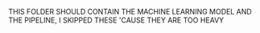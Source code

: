 THIS FOLDER SHOULD CONTAIN THE MACHINE LEARNING MODEL AND THE PIPELINE, I SKIPPED THESE 'CAUSE THEY ARE TOO HEAVY
